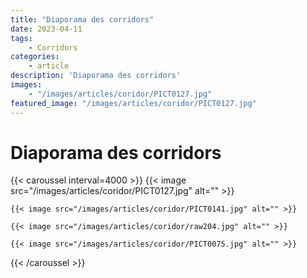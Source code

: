 ```yaml
---
title: "Diaporama des corridors"
date: 2023-04-11
tags: 
    - Corridors
categories:
    - article
description: 'Diaporama des corridors'
images:
    - "/images/articles/coridor/PICT0127.jpg"
featured_image: "/images/articles/coridor/PICT0127.jpg"
---
```


# Diaporama des corridors 
{{< caroussel interval=4000 >}}
    {{< image src="/images/articles/coridor/PICT0127.jpg" alt="" >}} 

    {{< image src="/images/articles/coridor/PICT0141.jpg" alt="" >}} 

    {{< image src="/images/articles/coridor/raw204.jpg" alt="" >}} 

    {{< image src="/images/articles/coridor/PICT0075.jpg" alt="" >}} 
{{< /caroussel >}}